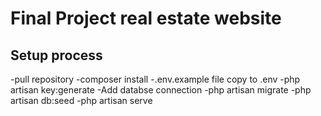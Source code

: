 # Final Project real estate website
## Setup process
-pull repository
-composer install
-.env.example file copy to .env
-php artisan key:generate
-Add databse connection
-php artisan migrate
-php artisan db:seed
-php artisan serve
